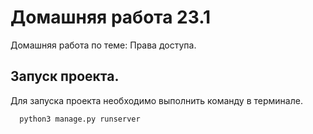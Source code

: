 # Домашняя работа 23.1

Домашняя работа по теме: Права доступа.


## Запуск проекта.

Для запуска проекта необходимо выполнить команду в терминале.

```bash
  python3 manage.py runserver
```

